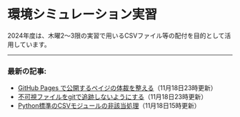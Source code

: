 # 環境シミュレーション実習

2024年度は、木曜2〜3限の実習で用いるCSVファイル等の配付を目的として活用しています。


-------
### 最新の記事:

- [GitHub Pages で公開するペイジの体裁を整える](https://www.gesw.org/memo/github_pages_theme.html)（11月18日23時更新）
- [不可視ファイルをgitで追跡しないようにする](https://www.gesw.org/memo/dotDS_Store.html)（11月18日23時更新）
- [Python標準のCSVモジュールの非該当処理](https://www.gesw.org/memo/standard-csv.html)（11月18日15時更新）

